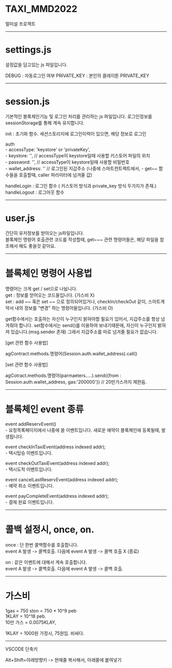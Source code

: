 # TAXI_MMD2022
멀미설 프로젝트

-------------------------------------------------------------------
# settings.js
설정값을 담고있는 js 파일입니다.

DEBUG : 자동로그인 여부
PRIVATE_KEY : 본인의 클레이튼 PRIVATE_KEY

-------------------------------------------------------------------
# session.js
기본적인 블록체인기능 및 로그인 처리를 관리하는 js 파일입니다.
로그인정보를 sessionStorage를 통해 계속 유지합니다.

init : 초기화 함수. 세션스토리지에 로그인이력이 있으면, 해당 정보로 로그인

auth   
    - accessType: 'keystore' or 'privateKey',  
    - keystore: '', // accessType이 keystore일때 사용할 키스토어 파일의 위치  
    - password: '', // accessType이 keystore일때 사용할 비밀번호  
    - wallet_address: '' // 로그인된 지갑주소 (나중에 스마트컨트랙트에서, - get~~ 함수들을 호출할때, caller 파라미터에 넘겨줄 값)  

handleLogin : 로그인 함수 ( 키스토어 방식과 private_key 방식 두가지가 존재.)
handleLogout : 로그아웃 함수

---------------------------------------------------------------------
# user.js
간단히 유저정보를 받아오는 js파일입니다.  
블록체인 명령어 호출관련 코드를 작성할때, get~~~ 관련 명령어들은, 해당 파일을 참조해서 해도 좋을것 같아요.

-------------------------------------------------------------------------------------------------
# 블록체인 명령어 사용법

명령어는 크게 get / set으로 나뉩니다.  
get : 정보를 얻어오는 코드들입니다. (가스비 X)  
set : add ~~ 혹은 set ~~ 으로 정의되어있거나, checkIn/checkOut 같이, 스마트계약서 내의 정보를 "변경" 하는 명령어들입니다. (가스비 O)

get함수에서는 호출하는 자신이 누구인지 밝혀야할 필요가 있어서, 지갑주소를 항상 넘겨줘야 합니다.
set함수에서는 send()를 이용하여 보내기때문에, 자신이 누구인지 밝혀져 있습니다.(msg.sender 존재) 그래서 지갑주소를 따로 넘겨줄 필요가 없습니다.

[get 관련 함수 사용법]  

agContract.methods.명령어(Session.auth.wallet_address).call()

[set 관련 함수 사용법]  

agCotract.methods.명령어(parmaeters.....).send({from : Session.auth.wallet_address, gas:'200000'})  // 20만가스까지 제한둠.

--------------------------------------------------------------------------------------------------
# 블록체인 event 종류
event addReservEvent()  
    - 요청목록페이지에서 나중에 쓸 이벤트입니다. 새로운 예약이 블록체인에 등록될때, 발생됩니다.

event checkInTaxiEvent(address indexed addr);  
    - 택시탑승 이벤트입니다.

event checkOutTaxiEvent(address indexed addr);     
    - 택시도착 이벤트입니다.

event cancelLastReservEvent(address indexed addr);  
    - 예약 취소 이벤트입니다.

event payCompleteEvent(address indexed addr);  
    - 결제 완료 이벤트입니다.

--------------------------------------------------------------------------------------------------
# 콜백 설정시, once, on.

once : 단 한번 콜백함수를 호출합니다.  
 event A 발생 -> 콜백호출.   다음에 event A 발생 -> 콜백 호출 X (종료)

on : 같은 이벤트에 대해서 계속 호출합니다.  
 event A 발생 -> 콜백호출.   다음에 event A 발생 -> 콜백 호출.

--------------------------------------------------------------------------------------
# 가스비
1gas = 750 ston = 750 * 10^9 peb  
1KLAY = 10^18 peb.  
10만 가스 = 0.0075KLAY,

1KLAY = 1000원 가정시, 75원임. 비싸다.

--------------------------------------------------------------------
VSCODE 단축키

Alt+Shift+아래방향키 -> 현재줄 복사해서, 아래줄에 붙여넣기